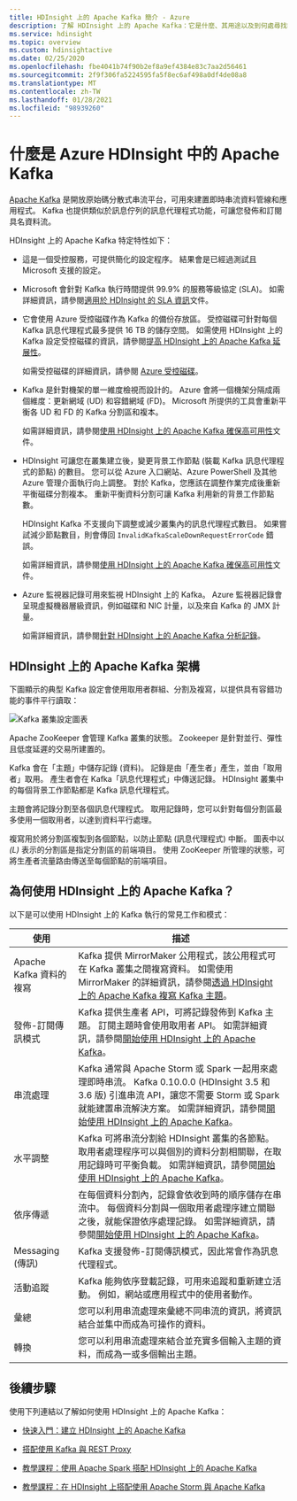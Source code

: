 ```yaml
---
title: HDInsight 上的 Apache Kafka 簡介 - Azure
description: 了解 HDInsight 上的 Apache Kafka：它是什麼、其用途以及到何處尋找範例和入門資訊。
ms.service: hdinsight
ms.topic: overview
ms.custom: hdinsightactive
ms.date: 02/25/2020
ms.openlocfilehash: fbe4041b74f90b2ef8a9ef4384e83c7aa2d56461
ms.sourcegitcommit: 2f9f306fa5224595fa5f8ec6af498a0df4de08a8
ms.translationtype: MT
ms.contentlocale: zh-TW
ms.lasthandoff: 01/28/2021
ms.locfileid: "98939260"
---
```

# <a name="what-is-apache-kafka-in-azure-hdinsight"></a>什麼是 Azure HDInsight 中的 Apache Kafka

[Apache Kafka](https://kafka.apache.org) 是開放原始碼分散式串流平台，可用來建置即時串流資料管線和應用程式。 Kafka 也提供類似於訊息佇列的訊息代理程式功能，可讓您發佈和訂閱具名資料流。

HDInsight 上的 Apache Kafka 特定特性如下：

* 這是一個受控服務，可提供簡化的設定程序。 結果會是已經過測試且 Microsoft 支援的設定。

* Microsoft 會針對 Kafka 執行時間提供 99.9% 的服務等級協定 (SLA)。 如需詳細資訊，請參閱[適用於 HDInsight 的 SLA 資訊](https://azure.microsoft.com/support/legal/sla/hdinsight/v1_0/)文件。

* 它會使用 Azure 受控磁碟作為 Kafka 的備份存放區。 受控磁碟可針對每個 Kafka 訊息代理程式最多提供 16 TB 的儲存空間。 如需使用 HDInsight 上的 Kafka 設定受控磁碟的資訊，請參閱[提高 HDInsight 上的 Apache Kafka 延展性](apache-kafka-scalability.md)。

    如需受控磁碟的詳細資訊，請參閱 [Azure 受控磁碟](../../virtual-machines/managed-disks-overview.md)。

* Kafka 是針對機架的單一維度檢視而設計的。 Azure 會將一個機架分隔成兩個維度：更新網域 (UD) 和容錯網域 (FD)。 Microsoft 所提供的工具會重新平衡各 UD 和 FD 的 Kafka 分割區和複本。

    如需詳細資訊，請參閱[使用 HDInsight 上的 Apache Kafka 確保高可用性](apache-kafka-high-availability.md)文件。

* HDInsight 可讓您在叢集建立後，變更背景工作節點 (裝載 Kafka 訊息代理程式的節點) 的數目。 您可以從 Azure 入口網站、Azure PowerShell 及其他 Azure 管理介面執行向上調整。 對於 Kafka，您應該在調整作業完成後重新平衡磁碟分割複本。 重新平衡資料分割可讓 Kafka 利用新的背景工作節點數。

   HDInsight Kafka 不支援向下調整或減少叢集內的訊息代理程式數目。 如果嘗試減少節點數目，則會傳回 `InvalidKafkaScaleDownRequestErrorCode` 錯誤。

    如需詳細資訊，請參閱[使用 HDInsight 上的 Apache Kafka 確保高可用性](apache-kafka-high-availability.md)文件。

* Azure 監視器記錄可用來監視 HDInsight 上的 Kafka。 Azure 監視器記錄會呈現虛擬機器層級資訊，例如磁碟和 NIC 計量，以及來自 Kafka 的 JMX 計量。

    如需詳細資訊，請參閱[針對 HDInsight 上的 Apache Kafka 分析記錄](apache-kafka-log-analytics-operations-management.md)。

## <a name="apache-kafka-on-hdinsight-architecture"></a>HDInsight 上的 Apache Kafka 架構

下圖顯示的典型 Kafka 設定會使用取用者群組、分割及複寫，以提供具有容錯功能的事件平行讀取：

![Kafka 叢集設定圖表](./media/apache-kafka-introduction/kafka-cluster-diagram.png)

Apache ZooKeeper 會管理 Kafka 叢集的狀態。 Zookeeper 是針對並行、彈性且低度延遲的交易所建置的。

Kafka 會在「主題」中儲存記錄 (資料)。 記錄是由「產生者」產生，並由「取用者」取用。 產生者會在 Kafka「訊息代理程式」中傳送記錄。 HDInsight 叢集中的每個背景工作節點都是 Kafka 訊息代理程式。

主題會將記錄分割至各個訊息代理程式。 取用記錄時，您可以針對每個分割區最多使用一個取用者，以達到資料平行處理。

複寫用於將分割區複製到各個節點，以防止節點 (訊息代理程式) 中斷。 圖表中以 *(L)* 表示的分割區是指定分割區的前端項目。 使用 ZooKeeper 所管理的狀態，可將生產者流量路由傳送至每個節點的前端項目。

## <a name="why-use-apache-kafka-on-hdinsight"></a>為何使用 HDInsight 上的 Apache Kafka？

以下是可以使用 HDInsight 上的 Kafka 執行的常見工作和模式：

|使用 |描述 |
|---|---|
|Apache Kafka 資料的複寫|Kafka 提供 MirrorMaker 公用程式，該公用程式可在 Kafka 叢集之間複寫資料。 如需使用 MirrorMaker 的詳細資訊，請參閱[透過 HDInsight 上的 Apache Kafka 複寫 Kafka 主題](apache-kafka-mirroring.md)。|
|發佈-訂閱傳訊模式|Kafka 提供生產者 API，可將記錄發佈到 Kafka 主題。 訂閱主題時會使用取用者 API。 如需詳細資訊，請參閱[開始使用 HDInsight 上的 Apache Kafka](apache-kafka-get-started.md)。|
|串流處理|Kafka 通常與 Apache Storm 或 Spark 一起用來處理即時串流。 Kafka 0.10.0.0 (HDInsight 3.5 和 3.6 版) 引進串流 API，讓您不需要 Storm 或 Spark 就能建置串流解決方案。 如需詳細資訊，請參閱[開始使用 HDInsight 上的 Apache Kafka](apache-kafka-get-started.md)。|
|水平調整|Kafka 可將串流分割給 HDInsight 叢集的各節點。 取用者處理程序可以與個別的資料分割相關聯，在取用記錄時可平衡負載。 如需詳細資訊，請參閱[開始使用 HDInsight 上的 Apache Kafka](apache-kafka-get-started.md)。|
|依序傳遞|在每個資料分割內，記錄會依收到時的順序儲存在串流中。 每個資料分割與一個取用者處理序建立關聯之後，就能保證依序處理記錄。 如需詳細資訊，請參閱[開始使用 HDInsight 上的 Apache Kafka](apache-kafka-get-started.md)。|
|Messaging (傳訊)|Kafka 支援發佈-訂閱傳訊模式，因此常會作為訊息代理程式。|
|活動追蹤|Kafka 能夠依序登載記錄，可用來追蹤和重新建立活動。 例如，網站或應用程式中的使用者動作。|
|彙總|您可以利用串流處理來彙總不同串流的資訊，將資訊結合並集中而成為可操作的資料。|
|轉換|您可以利用串流處理來結合並充實多個輸入主題的資料，而成為一或多個輸出主題。|

## <a name="next-steps"></a>後續步驟

使用下列連結以了解如何使用 HDInsight 上的 Apache Kafka：

* [快速入門：建立 HDInsight 上的 Apache Kafka](apache-kafka-get-started.md)

* [搭配使用 Kafka 與 REST Proxy](rest-proxy.md)

* [教學課程：使用 Apache Spark 搭配 HDInsight 上的 Apache Kafka](../hdinsight-apache-spark-with-kafka.md)

* [教學課程：在 HDInsight 上搭配使用 Apache Storm 與 Apache Kafka](../hdinsight-apache-storm-with-kafka.md)

